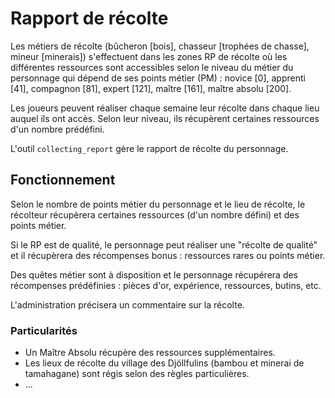 # Rapport de récolte

Les métiers de récolte (bûcheron [bois], chasseur [trophées de chasse], mineur [minerais]) s'effectuent dans les zones RP de récolte où les différentes ressources sont accessibles selon le niveau du métier du personnage qui dépend de ses points métier (PM) : novice [0], apprenti [41], compagnon [81], expert [121], maître [161], maître absolu [200].

Les joueurs peuvent réaliser chaque semaine leur récolte dans chaque lieu auquel ils ont accès. Selon leur niveau, ils récupèrent certaines ressources d'un nombre prédéfini.

L'outil `collecting_report` gère le rapport de récolte du personnage.

## Fonctionnement

Selon le nombre de points métier du personnage et le lieu de récolte, le récolteur récupèrera certaines ressources (d'un nombre défini) et des points métier.

Si le RP est de qualité, le personnage peut réaliser une "récolte de qualité" et il récupèrera des récompenses bonus : ressources rares ou points métier.

Des quêtes métier sont à disposition et le personnage récupérera des récompenses prédéfinies : pièces d'or, expérience, ressources, butins, etc.

L'administration précisera un commentaire sur la récolte.

### Particularités

- Un Maître Absolu récupère des ressources supplémentaires.
- Les lieux de récolte du village des Djöllfulins (bambou et minerai de tamahagane) sont régis selon des règles particulières.
- ...
